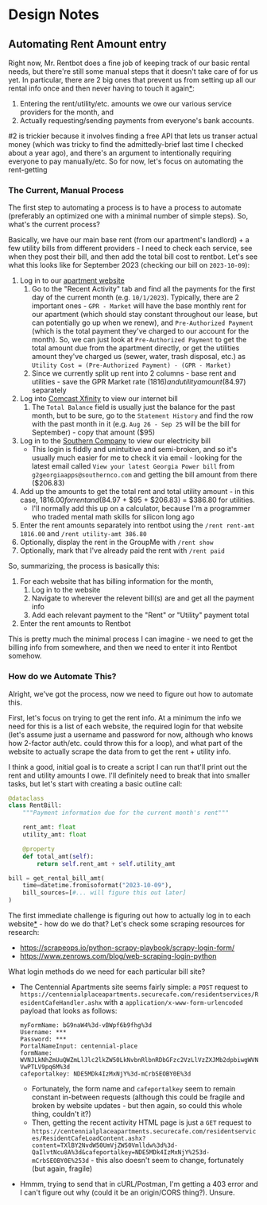 # Design Notes

## Automating Rent Amount entry

Right now, Mr. Rentbot does a fine job of keeping track of our basic rental needs, but there're still some manual steps that it doesn't take care of for us yet. In particular, there are 2 big ones that prevent us from setting up all our rental info once and then never having to touch it again[*](until_someone_moves_out/in/dies/etc):

1.  Entering the rent/utility/etc. amounts we owe our various service providers for the month, and
2.  Actually requesting/sending payments from everyone's bank accounts.

#2 is trickier because it involves finding a free API that lets us transer actual money (which was tricky to find the admittedly-brief last time I checked about a year ago), and there's an argument to intentionally requiring everyone to pay manually/etc. So for now, let's focus on automating the rent-getting

### The Current, Manual Process

The first step to automating a process is to have a process to automate (preferably an optimized one with a minimal number of simple steps). So, what's the current process?

Basically, we have our main base rent (from our apartment's landlord) + a few utility bills from different providers - I need to check each service, see when they post their bill, and then add the total bill cost to rentbot. Let's see what this looks like for September 2023 (checking our bill on `2023-10-09`):

1.  Log in to our [apartment website](https://centennialplaceapartments.securecafe.com/residentservices/centennial-place/userlogin.aspx#tab_PaymentAccounts)
    1.  Go to the "Recent Activity" tab and find all the payments for the first day of the current month (e.g. `10/1/2023`). Typically, there are 2 important ones - `GPR - Market` will have the base monthly rent for our apartment (which should stay constant throughout our lease, but can potentially go up when we renew), and `Pre-Authorized Payment` (which is the total payment they've charged to our account for the month). So, we can just look at `Pre-Authorized Payment` to get the total amount due from the apartment directly, or get the utilities amount they've charged us (sewer, water, trash disposal, etc.) as `Utility Cost = (Pre-Authorized Payment) - (GPR - Market)`
    2.  Since we currently split up rent into 2 columns - base rent and utilities - save the GPR Market rate ($1816) and utility amount ($84.97) separately
2.  Log into [Comcast Xfinity](https://customer.xfinity.com/billing/services) to view our internet bill
    1.  The `Total Balance` field is usually just the balance for the past month, but to be sure, go to the `Statement History` and find the row with the past month in it (e.g. `Aug 26 - Sep 25` will be the bill for September) - copy that amount ($95)
3.  Log in to the [Southern Company](https://customerservice2.southerncompany.com/Login) to view our electricity bill
    -   This login is fiddly and unintuitive and semi-broken, and so it's usually much easier for me to check it via email - looking for the latest email called `View your latest Georgia Power bill` from `g2georgiaapps@southernco.com` and getting the bill amount from there ($206.83)
4.  Add up the amounts to get the total rent and total utility amount - in this case, $1816.00 for rent and ($84.97 + $95 + $206.83) = $386.80 for utilities.
    -   I'll normally add this up on a calculator, because I'm a programmer who traded mental math skills for silicon long ago
5.  Enter the rent amounts separately into rentbot using the `/rent rent-amt 1816.00` and `/rent utility-amt 386.80`
6.  Optionally, display the rent in the GroupMe with `/rent show`
7.  Optionally, mark that I've already paid the rent with `/rent paid`

So, summarizing, the process is basically this:

1.  For each website that has billing information for the month,
    1.  Log in to the website
    2.  Navigate to wherever the relevent bill(s) are and get all the payment info
    3.  Add each relevant payment to the "Rent" or "Utility" payment total
2.  Enter the rent amounts to Rentbot

This is pretty much the minimal process I can imagine - we need to get the billing info from somewhere, and then we need to enter it into Rentbot somehow.

### How do we Automate This?

Alright, we've got the process, now we need to figure out how to automate this.

First, let's focus on trying to get the rent info. At a minimum the info we need for this is a list of each website, the required login for that website (let's assume just a username and password for now, although who knows how 2-factor auth/etc. could throw this for a loop), and what part of the website to actually scrape the data from to get the rent + utility info.

I think a good, initial goal is to create a script I can run that'll print out the rent and utility amounts I owe. I'll definitely need to break that into smaller tasks, but let's start with creating a basic outline call:

```python
@dataclass
class RentBill:
    """Payment information due for the current month's rent"""

    rent_amt: float
    utility_amt: float

    @property
    def total_amt(self):
        return self.rent_amt + self.utility_amt

bill = get_rental_bill_amt(
    time=datetime.fromisoformat("2023-10-09"),
    bill_sources=[#... will figure this out later]
)
```

The first immediate challenge is figuring out how to actually log in to each website[*](the_only_other_alternative_information_source_to_get_this_data_would_be_my_email_which_is_a_possibility_but_annoyingly_Centennial_doesnt_email_me_when_a_bill_is_due) - how do we do that? Let's check some scraping resources for research:

-   https://scrapeops.io/python-scrapy-playbook/scrapy-login-form/
-   https://www.zenrows.com/blog/web-scraping-login-python

What login methods do we need for each particular bill site?

-   The Centennial Apartments site seems fairly simple: a `POST` request to `https://centennialplaceapartments.securecafe.com/residentservices/ResidentCafeHandler.ashx` with a `application/x-www-form-urlencoded` payload that looks as follows:
    ```
    myFormName: bG9naW4%3d-vBWpf6b9fhg%3d
    Username: ***
    Password: ***
    PortalNameInput: centennial-place
    formName: WVNJLkNhZmUuQWZmLlJlc2lkZW50LkNvbnRlbnRDbGFzc2VzLlVzZXJMb2dpbiwgWVNJLkNhZmUuQWZmLlJlc2lkZW50LCBWZXJzaW9uPTE3LjIuMzEzNC4wLCBDdWx0dXJlPW5ldXRyYWwsIFB1YmxpY0tleVRva2VuPW51bGwjU2F2ZUNvbnRlbnQ%3d-VwPTLV9pq6M%3d
    cafeportalkey: NDE5MDk4IzMxNjY%3d-mCrbSEOBY0E%3d
    ```
    -   Fortunately, the form name and `cafeportalkey` seem to remain constant in-between requests (although this could be fragile and broken by website updates - but then again, so could this whole thing, couldn't it?)
    -   Then, getting the recent activity HTML page is just a `GET` request to `https://centennialplaceapartments.securecafe.com/residentservices/ResidentCafeLoadContent.ashx?content=TXlBY2NvdW50UmVjZW50Vmlldw%3d%3d-QaIlvtNcu8A%3d&cafeportalkey=NDE5MDk4IzMxNjY%253d-mCrbSEOBY0E%253d` - this also doesn't seem to change, fortunately (but again, fragile)

-   Hmmm, trying to send that in cURL/Postman, I'm getting a 403 error and I can't figure out why (could it be an origin/CORS thing?). Unsure.